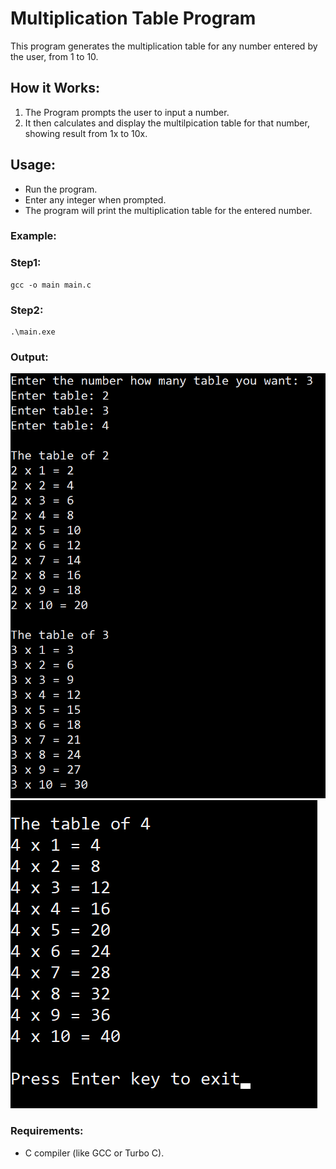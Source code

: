 # Multiplication Table Program

This program generates the multiplication table for any number entered by the user, from 1 to 10.

## How it Works:
1. The Program prompts the user to input a number.
2. It then calculates and display the multilpication table for that number, showing result from 1x to 10x.

## Usage:
- Run the program.
- Enter any integer when prompted.
- The program will print the multiplication table for the entered number.

### Example:
### Step1:
```
gcc -o main main.c
```

### Step2:
```
.\main.exe
```
### Output:
![alt text](Screenshots/out1.png)
![alt text](Screenshots/out2.png)

### Requirements:
- C compiler (like GCC or Turbo C).

